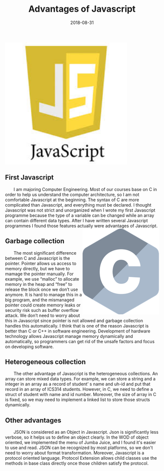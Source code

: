 ﻿---
layout: essay
type: essay
title: Advantages of Javascript
# All dates must be YYYY-MM-DD format!
date: 2018-08-31
labels:
  - Software Engineering
  - Javascript
  - C
---

<img class="floated image" width = "400" length = "350" align="center" src="../images/js.jpeg">

<h2>First Javascript  </h2>
<div style="text-indent:2em">
I am majoring Computer Engineering. Most of our courses base on C in order to help us understand the computer architecture, so I am not comfortable Javascript at the beginning.
The syntax of C are more complicated than Javascript, and everything must be declared. I thought Javascript was not strict and 
unorganized when I wrote my first Javascript programme because the type of a variable can be changed while an array can contain different data types. After I have written several Javascript programmes I found those features actually were advantages of Javascript.
</div>
<img class="rounded image" width = "250" length = "250" align="right" src="../images/c.png">


<h2>Garbage collection  </h2>
<div style="text-indent:2em">
	The most significant difference between C and Javascript is the pointer. Pointer allows us access to memory directly, but we have to mamage the pointer manually. For example, we use “malloc” to allocate memory in the heap and “free” 
  to release the block once we don’t use anymore. It is hard to manage this in a big program, and the mismanaged pointer
  could create memory leaks or security risk such as buffer overflow attack. We don’t
  need to worry about this in Javascript since pointer is not allowed and garbage collection handles this automatically. 
  I think that is one of the reason Javascript is better than C or C++ in software engineering. Development of
  hardware technology allows Javascript manage memory dynamically and automatically, so programmers can get rid of the unsafe
  factors and focus on developing software.
</div>	

<h2>Heterogeneous collection  </h2>
<div style="text-indent:2em">  
The other advantage of Javascript is the heterogeneous collections. An array can store mixed data types. For example, 
we can store a string and a integer in an array as a record of student’ s name and uh-id and put that record in an array of 
ICS314 students. However, in C, we need to define a struct of student with name and id number. Moreover, the size of
array in C is fixed, so we may need to implement a linked list to store those structs dynamically.
</div>	

<h2>Other advantages</h2>
<div style="text-indent:2em">  
	JSON is considered as an Object in Javascript. Json is significantly less verbose, so it helps 
  us to define an object clearly. In the WOD of object oriented, we implemented the menu of Jumba Juice, and I found it's easier to use and read. JSON can be recognized by most platforms, so we don't need to worry about format transformation.
	Moreover, Javascript is a protocol oriented language. Protocol Extension allows child classes use the methods in base class directly once those children satisfy the protocol. 
</div>


